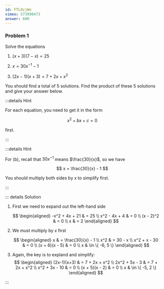 ```yaml
---
id: FTL0zjWo
vimeo: 573990473
answer: 600
---
```


### Problem 1

Solve the equations

1.  $(x+3)(7-x) = 25$

1.  $x = 30x^{-1} - 1$

1.  $(2x-1)(x+3) = 7 + 2x + x^2$

You should find a total of $5$ solutions. Find the product of these $5$
solutions and give your answer below.

<AnswerInput :answer="$frontmatter.answer" />

:::details Hint

For each equation, you need to get it in the form

$$
x^2 + bx + c = 0
$$

first.

:::

:::details Hint

For (b), recall that $30x^{-1}$ means $\frac{30}{x}$, so we have

$$
x = \frac{30}{x} - 1
$$

You should multiply both sides by $x$ to simplify first.

:::

::: details Solution

1. First we need to expand out the left-hand side

   $$
   \begin{aligned}
   -x^2 + 4x + 21 & = 25 \\
   x^2 - 4x + 4 & = 0 \\
   (x - 2)^2 & = 0 \\
   x & = 2
   \end{aligned}
   $$

1. We must multiply by $x$ first

   $$
   \begin{aligned}
   x & = \frac{30}{x}  - 1 \\
   x^2 & = 30 - x \\
   x^2 + x - 30 & = 0 \\
   (x + 6)(x - 5) & = 0 \\
   x & \in \{ -6, 5 \}
   \end{aligned}
   $$

1. Again, the key is to expland and simplify:
   $$
   \begin{aligned}
   (2x-1)(x+3) & = 7 + 2x + x^2 \\
   2x^2 + 5x - 3 & = 7 + 2x + x^2 \\
   x^2 + 3x - 10 & = 0 \\
   (x + 5)(x - 2) & = 0 \\
   x & \in \{ -5, 2 \}
   \end{aligned}
   $$

:::
